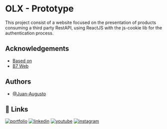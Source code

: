 
# OLX - Prototype

This project consist of a website focused on the presentation of products
consuming a third party RestAPI, using ReactJS with the js-cookie lib for the 
authentication process. 


## Acknowledgements

 - [Based on](https://www.olx.com.br/)
 - [B7 Web](https://b7web.com.br/)


## Authors

- [@Juan-Augusto](https://github.com/Juan-Augusto/)





## 🔗 Links
[![portfolio](https://img.shields.io/badge/my_portfolio-000?style=for-the-badge&logo=ko-fi&logoColor=white)](https://portfoliojuan.netlify.app)
[![linkedin](https://img.shields.io/badge/linkedin-0A66C2?style=for-the-badge&logo=linkedin&logoColor=white)](https://www.linkedin.com/in/juan-soares-881877177/)
[![youtube](https://img.shields.io/badge/youtube-1DA1F2?style=for-the-badge&logo=youtube&logoColor=white)](https://www.youtube.com/channel/UCO_mBpadEe467FAJjNQWD1g)
[![instagram](https://img.shields.io/badge/instagram-1DA1F2?style=for-the-badge&logo=instagram&logoColor=white)](https://www.instagram.com/juannaugusto/)
